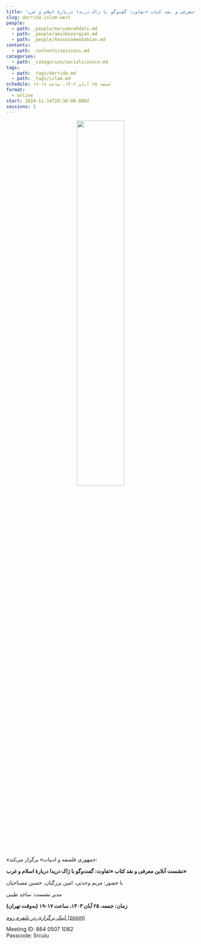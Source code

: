 ```yaml
---
title: 'معرفی و نقد کتاب «تفاوت: گفت‌وگو با ژاک دریدا دربارهٔ اسلام و غرب»'
slug: derrida-islam-west
people:
  - path: _people/maryamvahdati.md
  - path: _people/aminbozorgian.md
  - path: _people/hosseinmesbahian.md
contents:
  - path: _contents/sessions.md
categories:
  - path: _categories/socialscience.md
tags:
  - path: _tags/derrida.md
  - path: _tags/islam.md
schedule: جمعه ۲۵ آبان ۱۴۰۳، ساعت ۱۷-۱۹
format:
  - online
start: 2024-11-14T20:30:00.000Z
sessions: 1
---
```


<center>
<img 
       src=" https://assets.tina.io/b6b0cb5c-4b1b-43f4-9bea-8d6867c09320/رویدادها/Derrida-9.jpg" 
       alt =" "
       style="width: 50%; height:50%;" />
</center>


«جمهوری فلسفه و ادبیات» برگزار می‌کند:

**نشست آنلاین معرفی و نقد کتاب «تفاوت: گفت‌وگو با ژاک دریدا دربارهٔ اسلام و غرب»**

با حضور: مریم وحدتی، امین بزرگیان، حسین مصباحیان 

مدیر نشست: ساجد طیبی

**زمان: جمعه، ۲۵ آبان ۱۴۰۳، ساعت ۱۷-۱۹ (به‌وقت تهران)**

[لینک برگزاری در پلتفرم زوم (zoom)](https://us06web.zoom.us/j/86405071082?pwd=2xPRBNNeD7HKG7DRbp9Re3I0LiAWXR.1
)
<p align="left">
Meeting ID: 864 0507 1082
<br>
Passcode: 5rcuiu
</p>


